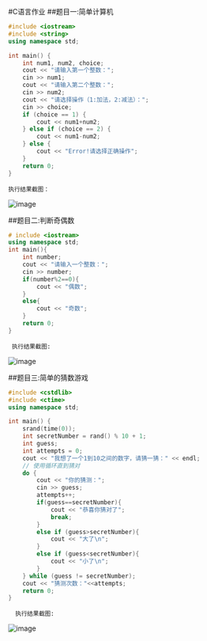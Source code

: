 #C语言作业
##题目一:简单计算机

```cpp
#include <iostream>
#include <string>
using namespace std;

int main() {
    int num1, num2, choice;
    cout << "请输入第一个整数：";
    cin >> num1;
    cout << "请输入第二个整数：";
    cin >> num2;
    cout << "请选择操作（1:加法，2:减法）：";
    cin >> choice;
    if (choice == 1) {
        cout << num1+num2;
    } else if (choice == 2) {
        cout << num1-num2;
    } else {
        cout << "Error!请选择正确操作";
    }   
    return 0;
}
```

    执行结果截图：

![image](https://github.com/user-attachments/assets/c7fb2284-2c79-4ff6-af5a-dc35ccd2acc3)

##题目二:判断奇偶数

```cpp
# include <iostream>
using namespace std;
int main(){
    int number;
    cout << "请输入一个整数：";
    cin >> number;
    if(number%2==0){
        cout << "偶数";
    }
    else{
        cout << "奇数";
    }
    return 0;
}
```

     执行结果截图:

![image](https://github.com/user-attachments/assets/7c6938d0-a68c-4344-9b88-c2da06b23257)

##题目三:简单的猜数游戏

```cpp
#include <cstdlib>
#include <ctime>
using namespace std;

int main() {
    srand(time(0));
    int secretNumber = rand() % 10 + 1;
    int guess;
    int attempts = 0;
    cout << "我想了一个1到10之间的数字，请猜一猜：" << endl;
    // 使用循环直到猜对
    do {
        cout << "你的猜测：";
        cin >> guess;
        attempts++;
        if(guess==secretNumber){
            cout << "恭喜你猜对了";
            break;
        }
        else if (guess>secretNumber){
            cout << "大了\n";
        }
        else if (guess<secretNumber){
            cout << "小了\n";
        }
    } while (guess != secretNumber);
    cout << "猜测次数："<<attempts;
    return 0;
}
```

      执行结果截图:

![image](https://github.com/user-attachments/assets/aab7e213-e794-45fd-a349-b9f7888a8975)
